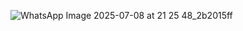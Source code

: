 ![WhatsApp Image 2025-07-08 at 21 25 48_2b2015ff](https://github.com/user-attachments/assets/a10d9470-fb26-4667-b6a0-498e8e9629e3)
